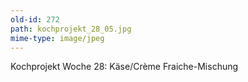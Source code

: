 ```yaml
---
old-id: 272
path: kochprojekt_28_05.jpg
mime-type: image/jpeg
---
```

Kochprojekt Woche 28:
Käse/Crème Fraiche-Mischung
